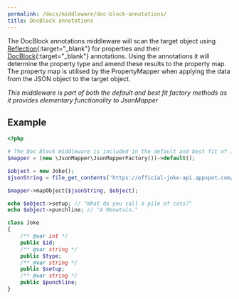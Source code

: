 ```yaml
---
permalink: /docs/middleware/doc-block-annotations/  
title: DocBlock annotations  
---
```


The DocBlock annotations middleware will scan the target object using [Reflection](https://www.php.net/manual/en/intro.reflection.php){:target="_blank"}
for properties and their [DocBlock](https://docs.phpdoc.org/guide/references/phpdoc/index.html){:target="_blank"}  annotations. 
Using the annotations it will determine the property type and amend these results to the property map.
The property map is utilised by the PropertyMapper when applying the data from the JSON object to the target object. 

_This middleware is part of both the default and best fit factory methods as it provides elementary functionality to JsonMapper_

## Example
```php
<?php

# The Doc Block middleware is included in the default and best fit of JsonMapper.
$mapper = (new \JsonMapper\JsonMapperFactory())->default();

$object = new Joke();
$jsonString = file_get_contents('https://official-joke-api.appspot.com/jokes/random');

$mapper->mapObject($jsonString, $object);

echo $object->setup; // "What do you call a pile of cats?"
echo $object->punchline; // "A Meowtain."

class Joke
{
    /** @var int */
    public $id;
    /** @var string */
    public $type;
    /** @var string */
    public $setup;
    /** @var string */
    public $punchline;
}
```

